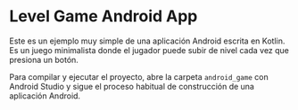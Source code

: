 # Level Game Android App

Este es un ejemplo muy simple de una aplicación Android escrita en Kotlin. Es un juego minimalista donde el jugador puede subir de nivel cada vez que presiona un botón.

Para compilar y ejecutar el proyecto, abre la carpeta `android_game` con Android Studio y sigue el proceso habitual de construcción de una aplicación Android.
